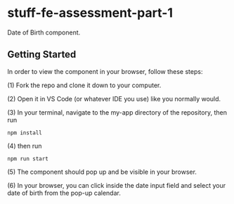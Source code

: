 # stuff-fe-assessment-part-1
Date of Birth component.

## Getting Started
In order to view the component in your browser, follow these steps:

(1) Fork the repo and clone it down to your computer.

(2) Open it in VS Code (or whatever IDE you use) like you normally would.

(3) In your terminal, navigate to the my-app directory of the repository, then run
​
```
npm install
```

(4) then run
​
```
npm run start
```

(5) The component should pop up and be visible in your browser.

(6) In your browser, you can click inside the date input field and select your date of birth from the pop-up calendar.